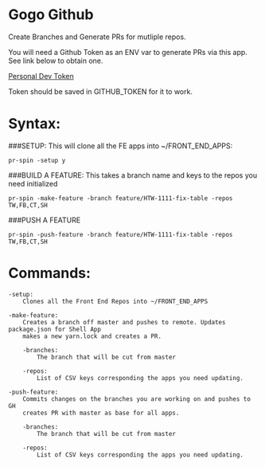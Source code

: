 Gogo Github
===========
Create Branches and Generate PRs for mutliple repos. 

You will need a Github Token as an ENV var to generate PRs via this app.  See link below to obtain one.

[Personal Dev Token](https://help.github.com/articles/creating-a-personal-access-token-for-the-command-line/)

Token should be saved in GITHUB_TOKEN for it to work.

Syntax: 
=======

###SETUP:
This will clone all the FE apps into ~/FRONT_END_APPS:
```
pr-spin -setup y
```

###BUILD A FEATURE:
 This takes a branch name and keys to the repos you need initialized
```    
pr-spin -make-feature -branch feature/HTW-1111-fix-table -repos TW,FB,CT,SH
```

###PUSH A FEATURE
```
pr-spin -push-feature -branch feature/HTW-1111-fix-table -repos TW,FB,CT,SH	
```


Commands:
=========
	-setup:  
		Clones all the Front End Repos into ~/FRONT_END_APPS

	-make-feature:
		Creates a branch off master and pushes to remote. Updates package.json for Shell App
		makes a new yarn.lock and creates a PR.
		
		-branches:
			The branch that will be cut from master
			
		-repos:
			List of CSV keys corresponding the apps you need updating. 

	-push-feature:
		Commits changes on the branches you are working on and pushes to GH 
		creates	PR with master as base for all apps. 

		-branches:
			The branch that will be cut from master
			
		-repos:
			List of CSV keys corresponding the apps you need updating. 